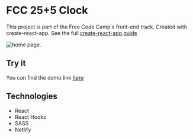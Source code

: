 
# FCC 25+5 Clock
This project is part of the Free Code Camp's front-end track. Created with create-react-app. See the full [create-react-app guide](https://github.com/facebook/create-react-app/blob/main/packages/cra-template/template/README.md)

![home page.](https://raw.githubusercontent.com/2016lisali/personal_portfolio/main/public/assets/fcc_pomodoro_clock.png "home page.")

## Try it
You can find the demo link [here](https://markdownpreviewsbylisa.netlify.app/)

## Technologies
* React
* React Hooks
* SASS
* Netlify


